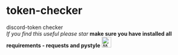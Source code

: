 # token-checker
discord-token checker
<br>
<i>If you find this useful please star</i>
**make sure you have installed all requirements - requests and pystyle** <img src = "https://encrypted-tbn0.gstatic.com/images?q=tbn:ANd9GcQsKxb1ipvrj6jcimdzB6JaYOmASNeEy-IvZ0w9DwdY0Q&s" title = "😈" width = 25 height = 28>
